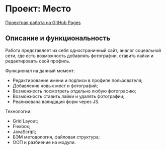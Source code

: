 # Проект: Место

[Проектная работа на GitHub Pages](https://yaroslav-chertov.github.io/mesto/)

## Описание и функциональность

Работа представляет из себя одностраничный сайт, аналог соцеальной сети, где есть возможность добавлять фотографии, ставить лайки и редактировать свой профиль.

Функционал на данный момент:

* Редактирование имени и подписи в профиле пользователя;
* Добавление новых мест и фотографий;
* Возможность посмотреть отдельно любую фотографию;
* Возможность ставить лайки и удалять фотографии;
* Реализована валидация форм через JS.

Технологии:

* Grid Layout;
* Flexbox;
* JavaScript;
* БЭМ методология, файловая структура;
* ООП и разбиение на модули.

